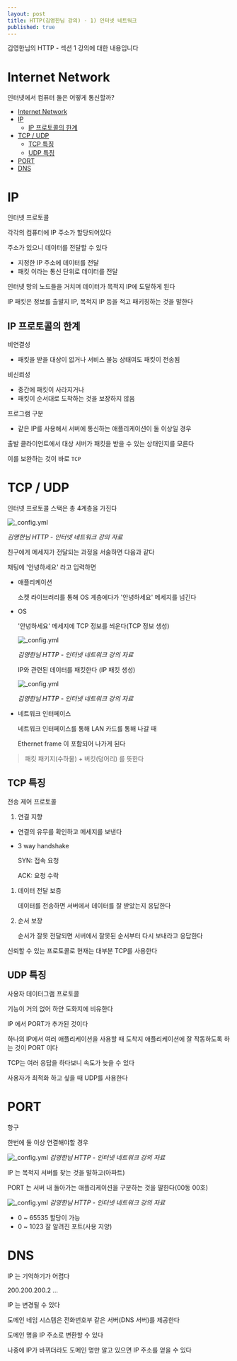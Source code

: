 ```yaml
---
layout: post
title: HTTP(김영한님 강의) - 1) 인터넷 네트워크
published: true
---
```


김영한님의 HTTP - 섹션 1 강의에 대한 내용입니다

# Internet Network

인터넷에서 컴퓨터 둘은 어떻게 통신할까?

- [Internet Network](#internet-network)
- [IP](#ip)
  - [IP 프로토콜의 한계](#ip-프로토콜의-한계)
- [TCP / UDP](#tcp--udp)
  - [TCP 특징](#tcp-특징)
  - [UDP 특징](#udp-특징)
- [PORT](#port)
- [DNS](#dns)

# IP

인터넷 프로토콜

각각의 컴퓨터에 IP 주소가 할당되어있다

주소가 있으니 데이터를 전달할 수 있다

- 지정한 IP 주소에 데이터를 전달
- 패킷 이라는 통신 단위로 데이터를 전달

인터넷 망의 노드들을 거치며 데이터가 목적지 IP에 도달하게 된다

IP 패킷은 정보를 출발지 IP, 목적지 IP 등을 적고 패키징하는 것을 말한다

## IP 프로토콜의 한계

비연결성

- 패킷을 받을 대상이 없거나 서비스 불능 상태여도 패킷이 전송됨

비신뢰성

- 중간에 패킷이 사라지거나
- 패킷이 순서대로 도착하는 것을 보장하지 않음

프로그램 구분

- 같은 IP를 사용해서 서버에 통신하는 애플리케이션이 둘 이상일 경우

출발 클라이언트에서 대상 서버가 패킷을 받을 수 있는 상태인지를 모른다

이를 보완하는 것이 바로 `TCP`

# TCP / UDP

인터넷 프로토콜 스택은 총 4계층을 가진다

![_config.yml](../images/ip_4.png)

_김영한님 HTTP - 인터넷 네트워크 강의 자료_

친구에게 메세지가 전달되는 과정을 서술하면 다음과 같다

채팅에 '안녕하세요' 라고 입력하면

- 애플리케이션

    소켓 라이브러리를 통해 OS 계층에다가 '안녕하세요' 메세지를 넘긴다

- OS

    '안녕하세요' 메세지에 TCP 정보를 씌운다(TCP 정보 생성)

    ![_config.yml](../images/TCP.png)

    _김영한님 HTTP - 인터넷 네트워크 강의 자료_

    IP와 관련된 데이터를 패킷한다 (IP 패킷 생성)

    ![_config.yml](../images/IP.png)

    _김영한님 HTTP - 인터넷 네트워크 강의 자료_

- 네트워크 인터페이스

    네트워크 인터페이스를 통해 LAN 카드를 통해 나갈 때

    Ethernet frame 이 포함되어 나가게 된다

> 패킷
>패키지(수하물) + 버킷(덩어리) 를 뜻한다

## TCP 특징

전송 제어 프로토콜

1. 연결 지향

- 연결의 유무를 확인하고 메세지를 보낸다
- 3 way handshake

    SYN: 접속 요청

    ACK: 요청 수락

1. 데이터 전달 보증

    데이터를 전송하면 서버에서 데이터를 잘 받았는지 응답한다

2. 순서 보장

    순서가 잘못 전달되면 서버에서 잘못된 순서부터 다시 보내라고 응답한다

신뢰할 수 있는 프로토콜로 현재는 대부분 TCP를 사용한다

## UDP 특징

사용자 데이터그램 프로토콜

기능이 거의 없어 하얀 도화지에 비유한다

IP 에서 PORT가 추가된 것이다

하나의 IP에서 여러 애플리케이션을 사용할 때 도착지 애플리케이션에 잘 작동하도록 하는 것이 PORT 이다

TCP는 여러 응답을 하다보니 속도가 늦을 수 있다

사용자가 최적화 하고 싶을 때 UDP를 사용한다

# PORT

항구

한번에 둘 이상 연결해야할 경우

![_config.yml](../images/PORT.png)
_김영한님 HTTP - 인터넷 네트워크 강의 자료_

IP 는 목적지 서버를 찾는 것을 말하고(아파트)

PORT 는 서버 내 돌아가는 애플리케이션을 구분하는 것을 말한다(00동 00호)

![_config.yml](../images/PORT2.png)
_김영한님 HTTP - 인터넷 네트워크 강의 자료_

- 0 ~ 65535 할당이 가능
- 0 ~ 1023 잘 알려진 포트(사용 지양)


# DNS

IP 는 기억하기가 어렵다

200.200.200.2 ...

IP 는 변경될 수 있다

도메인 네임 시스템은 전화번호부 같은 서버(DNS 서버)를 제공한다

도메인 명을 IP 주소로 변환할 수 있다

나중에 IP가 바뀌더라도 도메인 명만 알고 있으면 IP 주소를 얻을 수 있다
